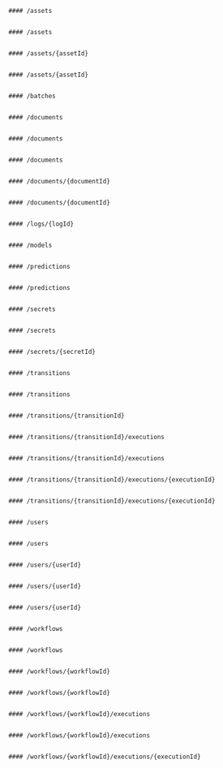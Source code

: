 
        #### /assets
    

        #### /assets
    

        #### /assets/{assetId}
    

        #### /assets/{assetId}
    

        #### /batches
    

        #### /documents
    

        #### /documents
    

        #### /documents
    

        #### /documents/{documentId}
    

        #### /documents/{documentId}
    

        #### /logs/{logId}
    

        #### /models
    

        #### /predictions
    

        #### /predictions
    

        #### /secrets
    

        #### /secrets
    

        #### /secrets/{secretId}
    

        #### /transitions
    

        #### /transitions
    

        #### /transitions/{transitionId}
    

        #### /transitions/{transitionId}/executions
    

        #### /transitions/{transitionId}/executions
    

        #### /transitions/{transitionId}/executions/{executionId}
    

        #### /transitions/{transitionId}/executions/{executionId}
    

        #### /users
    

        #### /users
    

        #### /users/{userId}
    

        #### /users/{userId}
    

        #### /users/{userId}
    

        #### /workflows
    

        #### /workflows
    

        #### /workflows/{workflowId}
    

        #### /workflows/{workflowId}
    

        #### /workflows/{workflowId}/executions
    

        #### /workflows/{workflowId}/executions
    

        #### /workflows/{workflowId}/executions/{executionId}
    